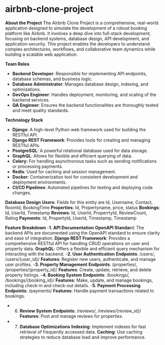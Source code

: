 # airbnb-clone-project
**About the Project**
The Airbnb Clone Project is a comprehensive, real-world application designed to simulate the development of a robust booking platform like Airbnb. It involves a deep dive into full-stack development, focusing on backend systems, database design, API development, and application security. This project enables the developers to understand complex architectures, workflows, and collaborative team dynamics while building a scalable web application.

**Team Roles**
- **Backend Developer**: Responsible for implementing API endpoints, database schemas, and business logic.
- **Database Administrator**: Manages database design, indexing, and optimizations.
- **DevOps Engineer**: Handles deployment, monitoring, and scaling of the backend services.
- **QA Engineer**: Ensures the backend functionalities are thoroughly tested and meet quality standards.

**Technology Stack**
- **Django**: A high-level Python web framework used for building the RESTful API.
- **Django REST Framework**: Provides tools for creating and managing RESTful APIs.
- **PostgreSQL**: A powerful relational database used for data storage.
- **GraphQL**: Allows for flexible and efficient querying of data.
- **Celery**: For handling asynchronous tasks such as sending notifications or processing payments.
- **Redis**: Used for caching and session management.
- **Docker**: Containerization tool for consistent development and deployment environments.
- **CI/CD Pipelines**: Automated pipelines for testing and deploying code changes.

**Database Design**
**Users**: Fields for this entity are Id, Username, Contact, RoomId, BookingTime
**Properties**: Id, Propertyname, price, status
**Bookings**: Id, UserId, Timestamp
**Reviews**: Id, UserId, ProperrtyId, ReviewCount, Rating
**Payments**: Id, PropertyId, UserId, Timestamp, Timestamp

**Feature Breakdown**
-**1. API Documentation**
**OpenAPI Standar**d: The backend APIs are documented using the OpenAPI standard to ensure clarity and ease of integration.
**Django REST Framework**: Provides a comprehensive RESTful API for handling CRUD operations on user and property data.
**GraphQL**: Offers a flexible and efficient query mechanism for interacting with the backend.
-**2. User Authentication**
**Endpoints**: /users/, /users/{user_id}/
**Features**: Register new users, authenticate, and manage user profiles.
-**3. Property Management**
**Endpoints**: /properties/, /properties/{property_id}/
**Features**: Create, update, retrieve, and delete property listings.
-**4. Booking System**
**Endpoints**: /bookings/, /bookings/{booking_id}/
**Features**: Make, update, and manage bookings, including check-in and check-out details.
-**5. Payment Processing**
**Endpoints**: /payments/
**Features**: Handle payment transactions related to bookings.
- 6. **Review System**
**Endpoints**: /reviews/, /reviews/{review_id}/
**Features**: Post and manage reviews for properties.
- 7. **Database Optimizations**
**Indexing**: Implement indexes for fast retrieval of frequently accessed data.
**Caching**: Use caching strategies to reduce database load and improve performance.
